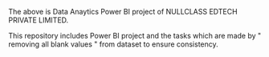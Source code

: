 The above is Data Anaytics Power BI project of NULLCLASS EDTECH PRIVATE LIMITED.

This repository includes Power BI project and the tasks which are made by " removing all blank values " from dataset to ensure consistency.

